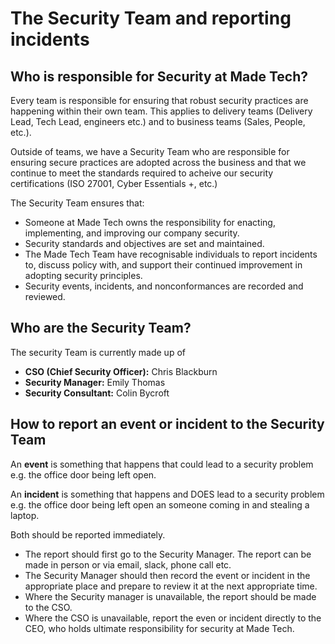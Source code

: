 # The Security Team and reporting incidents

## Who is responsible for Security at Made Tech?

Every team is responsible for ensuring that robust security practices are happening within their own team. This applies to delivery teams (Delivery Lead, Tech Lead, engineers etc.) and to business teams (Sales, People, etc.).

Outside of teams, we have a Security Team who are responsible for ensuring secure practices are adopted across the business and that we continue to meet the standards required to acheive our security certifications (ISO 27001, Cyber Essentials +, etc.)

The Security Team ensures that:

 - Someone at Made Tech owns the responsibility for enacting, implementing, and improving our company security.
 - Security standards and objectives are set and maintained.
 - The Made Tech Team have recognisable individuals to report incidents to, discuss policy with, and support their continued improvement in adopting security principles.
 - Security events, incidents, and nonconformances are recorded and reviewed.
 
## Who are the Security Team?

The security Team is currently made up of
 - **CSO (Chief Security Officer):** Chris Blackburn
 - **Security Manager:** Emily Thomas
 - **Security Consultant:** Colin Bycroft

## How to report an event or incident to the Security Team

An **event** is something that happens that could lead to a security problem e.g. the office door being left open. 

An **incident** is something that happens and DOES lead to a security problem e.g. the office door being left open an someone coming in and stealing a laptop.

Both should be reported immediately.

 - The report should first go to the Security Manager. The report can be made in person or via email, slack, phone call etc.
 - The Security Manager should then record the event or incident in the appropriate place and prepare to review it at the next appropriate time.
 - Where the Security manager is unavailable, the report should be made to the CSO.
 - Where the CSO is unavailable, report the even or incident directly to the CEO, who holds ultimate responsibility for security at Made Tech. 
